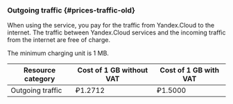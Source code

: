 ### Outgoing traffic {#prices-traffic-old}

When using the service, you pay for the traffic from Yandex.Cloud to the internet. The traffic between Yandex.Cloud services and the incoming traffic from the internet are free of charge.

The minimum charging unit is 1 MB.

| Resource category | Cost of 1 GB without VAT | Cost of 1 GB with VAT |
| ----- | ----- | ----- |
| Outgoing traffic | ₽1.2712 | ₽1.5000 |

